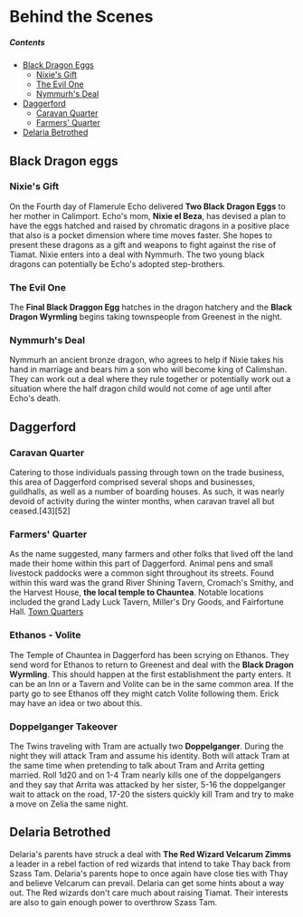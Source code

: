# Behind the Scenes
##### Contents
* [Black Dragon Eggs](#black-dragon-eggs)
	* [Nixie's Gift](#nixies-gift)
	* [The Evil One](#the-evil-one)
	* [Nymmurh's Deal](#nymmurhs-deal)
* [Daggerford](#daggerford)
	* [Caravan Quarter](#caravan-quarter)
	* [Farmers' Quarter](#farmers-quarter)
* [Delaria Betrothed](#delaria-betrothed)

## Black Dragon eggs
### Nixie's Gift
On the Fourth day of Flamerule Echo delivered **Two Black Dragon Eggs** to her mother in Calimport. Echo's mom, **Nixie el Beza**, has devised a plan to have the eggs hatched and raised by chromatic dragons in a positive place that also is a pocket dimension where time moves faster. She hopes to present these dragons as a gift and weapons to fight against the rise of Tiamat.
Nixie enters into a deal with Nymmurh.
The two young black dragons can potentially be Echo's adopted step-brothers.
### The Evil One
The **Final Black Draggon Egg** hatches in the dragon hatchery and the **Black Dragon Wyrmling** begins taking townspeople from Greenest in the night.
### Nymmurh's Deal
Nymmurh an ancient bronze dragon, who agrees to help if Nixie takes his hand in marriage and bears him a son who will become king of Calimshan. They can work out a deal where they rule together or potentially work out a situation where the half dragon child would not come of age until after Echo's death.
## Daggerford
### Caravan Quarter
Catering to those individuals passing through town on the trade business, this area of Daggerford comprised several shops and businesses, guildhalls, as well as a number of boarding houses. As such, it was nearly devoid of activity during the winter months, when caravan travel all but ceased.[43][52]
### Farmers' Quarter
As the name suggested, many farmers and other folks that lived off the land made their home within this part of Daggerford. Animal pens and small livestock paddocks were a common sight throughout its streets.
Found within this ward was the grand River Shining Tavern, Cromach's Smithy, and the Harvest House, **the local temple to Chauntea**.
Notable locations included the grand Lady Luck Tavern, Miller's Dry Goods, and Fairfortune Hall.
[Town Quarters](https://forgottenrealms.fandom.com/wiki/Daggerford#Town_Quarters)
### Ethanos - Volite
The Temple of Chauntea in Daggerford has been scrying on Ethanos. They send word for Ethanos to return to Greenest and deal with the **Black Dragon Wyrmling**. This should happen at the first establishment the party enters. It can be an Inn or a Tavern and Volite can be in the same common area. If the party go to see Ethanos off they might catch Volite following them. Erick may have an idea or two about this.
### Doppelganger Takeover
The Twins traveling with Tram are actually two **Doppelganger**. During the night they will attack Tram and assume his identity. Both will attack Tram at the same time when pretending to talk about Tram and Arrita getting married. Roll 1d20 and on 1-4 Tram nearly kills one of the doppelgangers and they say that Arrita was attacked by her sister, 5-16 the doppelganger wait to attack on the road, 17-20 the sisters quickly kill Tram and try to make a move on Zelia the same night.
## Delaria Betrothed
Delaria's parents have struck a deal with **The Red Wizard Velcarum Zimms** a leader in a rebel faction of red wizards that intend to take Thay back from Szass Tam. Delaria's parents hope to once again have close ties with Thay and believe Velcarum can prevail.
Delaria can get some hints about a way out. The Red wizards don't care much about raising Tiamat. Their interests are also to gain enough power to overthrow Szass Tam.
